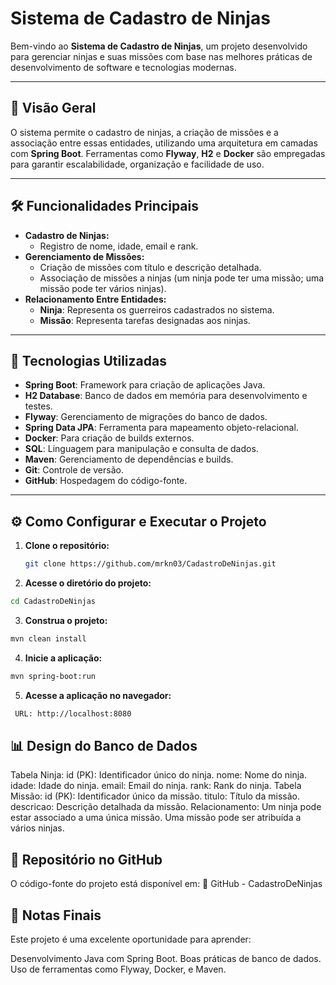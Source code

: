 # Sistema de Cadastro de Ninjas

Bem-vindo ao **Sistema de Cadastro de Ninjas**, um projeto desenvolvido para gerenciar ninjas e suas missões com base nas melhores práticas de desenvolvimento de software e tecnologias modernas.

---

## 📖 Visão Geral
O sistema permite o cadastro de ninjas, a criação de missões e a associação entre essas entidades, utilizando uma arquitetura em camadas com **Spring Boot**. Ferramentas como **Flyway**, **H2** e **Docker** são empregadas para garantir escalabilidade, organização e facilidade de uso.

---

## 🛠️ Funcionalidades Principais

- **Cadastro de Ninjas:**
  - Registro de nome, idade, email e rank.
- **Gerenciamento de Missões:**
  - Criação de missões com título e descrição detalhada.
  - Associação de missões a ninjas (um ninja pode ter uma missão; uma missão pode ter vários ninjas).
- **Relacionamento Entre Entidades:**
  - **Ninja**: Representa os guerreiros cadastrados no sistema.
  - **Missão**: Representa tarefas designadas aos ninjas.

---

## 🚀 Tecnologias Utilizadas

- **Spring Boot**: Framework para criação de aplicações Java.
- **H2 Database**: Banco de dados em memória para desenvolvimento e testes.
- **Flyway**: Gerenciamento de migrações do banco de dados.
- **Spring Data JPA**: Ferramenta para mapeamento objeto-relacional.
- **Docker**: Para criação de builds externos.
- **SQL**: Linguagem para manipulação e consulta de dados.
- **Maven**: Gerenciamento de dependências e builds.
- **Git**: Controle de versão.
- **GitHub**: Hospedagem do código-fonte.

---

## ⚙️ Como Configurar e Executar o Projeto

1. **Clone o repositório:**
   ```bash
   git clone https://github.com/mrkn03/CadastroDeNinjas.git
   ```
2. **Acesse o diretório do projeto:**

  ```bash
  cd CadastroDeNinjas
  ```

3. **Construa o projeto:**

  ```bash
  mvn clean install
  ```

4. **Inicie a aplicação:**

```bash
mvn spring-boot:run
```

5. **Acesse a aplicação no navegador:**

 ```bash
  URL: http://localhost:8080
```
  
## 📊 Design do Banco de Dados
Tabela Ninja:
id (PK): Identificador único do ninja.
nome: Nome do ninja.
idade: Idade do ninja.
email: Email do ninja.
rank: Rank do ninja.
Tabela Missão:
id (PK): Identificador único da missão.
titulo: Título da missão.
descricao: Descrição detalhada da missão.
Relacionamento:
Um ninja pode estar associado a uma única missão.
Uma missão pode ser atribuída a vários ninjas.

## 📂 Repositório no GitHub
O código-fonte do projeto está disponível em:
🔗 GitHub - CadastroDeNinjas

## 📌 Notas Finais
Este projeto é uma excelente oportunidade para aprender:

Desenvolvimento Java com Spring Boot.
Boas práticas de banco de dados.
Uso de ferramentas como Flyway, Docker, e Maven.
